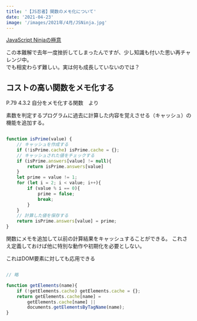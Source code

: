 ```yaml
---
title: '【JS忍者】関数のメモ化について'
date: '2021-04-23'
image: '/images/2021年/4月/JSNinja.jpg'
---
```



[JavaScript Ninjaの極意](https://www.amazon.co.jp/dp/B00ESXY9MA/ref=cm_sw_em_r_mt_dp_HRZDY2NZ5YNFZBDMZ89X)

この本難解で去年一度挫折してしまったんですが、少し知識も付いた思い再チャレンジ中。<br />
でも相変わらず難しい。実は何も成長していないのでは？


## コストの高い関数をメモ化する

P.79
4.3.2 自分をメモ化する関数　より

素数を判定するプログラムに過去に計算した内容を覚えさせる（キャッシュ）の機能を追加する。

```javascript

function isPrime(value) {
    // キャッシュを作成する
    if (!isPrime.cache) isPrime.cache = {};
    // キャッシュされた値をチェックする
    if (isPrime.answers[value] != null){
        return isPrime.answers[value]
    }
    let prime = value != 1;
    for (let i = 2; i < value; i++){
        if (value % i == 0){
            prime = false;
            break;
        }
    }
    // 計算した値を保存する
    return isPrime.answers[value] = prime;
}

```
関数にメモを追加して以前の計算結果をキャッシュすることができる。
これさえ定義しておけば他に特別な動作や初期化を必要としない。

これはDOM要素に対しても応用できる

```javascript

// 略

function getElements(name){
    if (!getElements.cache) getElements.cache = {};
    return getElements.cache[name] = 
        getElements.cache[name] ||
        documents.getElementsByTagName(name);
}
```

